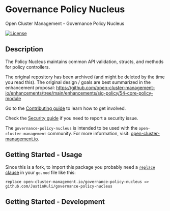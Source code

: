 [comment]: # " Copyright Contributors to the Open Cluster Management project "

# Governance Policy Nucleus

Open Cluster Management - Governance Policy Nucleus

[![License](https://img.shields.io/:license-apache-blue.svg)](http://www.apache.org/licenses/LICENSE-2.0.html)

## Description

The Policy Nucleus maintains common API validation, structs, and methods for policy controllers.

The original repository has been archived (and might be deleted by the time you read this). The
original design / goals are best summarized in the enhancement proposal:
https://github.com/open-cluster-management-io/enhancements/tree/main/enhancements/sig-policy/54-core-policy-module

Go to the [Contributing guide](CONTRIBUTING.md) to learn how to get involved.

Check the [Security guide](SECURITY.md) if you need to report a security issue.

The `governance-policy-nucleus` is intended to be used with the `open-cluster-management` community.
For more information, visit: [open-cluster-management.io](https://open-cluster-management.io).

## Getting Started - Usage

Since this is a fork, to import this package you probably need a
[`replace` clause](https://go.dev/ref/mod#go-mod-file-replace) in your `go.mod` file like this:

```
replace open-cluster-management.io/governance-policy-nucleus => github.com/JustinKuli/governance-policy-nucleus
```

<!-- Information about using the nucleus in other controllers will go here. -->

## Getting Started - Development

<!-- Information about making changes to the nucleus (and how to test changes)
will go here -->

<!---
Date: 2022-06-27
-->
